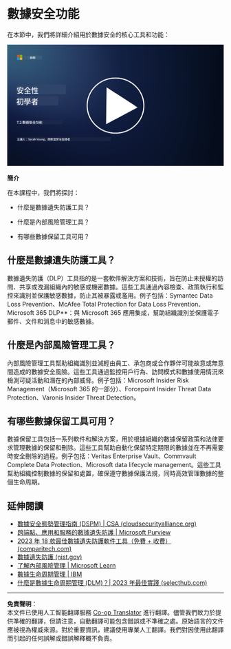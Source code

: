 <!--
CO_OP_TRANSLATOR_METADATA:
{
  "original_hash": "50697add9758e54693442d502d2d5f8a",
  "translation_date": "2025-09-03T17:36:30+00:00",
  "source_file": "7.2 Data security capabilities.md",
  "language_code": "hk"
}
-->
# 數據安全功能

在本節中，我們將詳細介紹用於數據安全的核心工具和功能：

[![觀看影片](../../translated_images/7-2_placeholder.1f3c39f0c7cfea7ef355438079e171e047a0f79c8dc0b63ad78513b1910f7cdf.hk.png)](https://learn-video.azurefd.net/vod/player?id=0c9fff7c-e17c-4a14-ac3b-69b5a5786f55)

**簡介**

在本課程中，我們將探討：

- 什麼是數據遺失防護工具？

- 什麼是內部風險管理工具？

- 有哪些數據保留工具可用？

## 什麼是數據遺失防護工具？

數據遺失防護（DLP）工具指的是一套軟件解決方案和技術，旨在防止未授權的訪問、共享或洩漏組織內的敏感或機密數據。這些工具通過內容檢查、政策執行和監控來識別並保護敏感數據，防止其被暴露或濫用。例子包括：Symantec Data Loss Prevention、McAfee Total Protection for Data Loss Prevention、Microsoft 365 DLP**：與 Microsoft 365 應用集成，幫助組織識別並保護電子郵件、文件和消息中的敏感數據。

## 什麼是內部風險管理工具？

內部風險管理工具幫助組織識別並減輕由員工、承包商或合作夥伴可能故意或無意間造成的數據安全風險。這些工具通過監控用戶行為、訪問模式和數據使用情況來檢測可疑活動和潛在的內部威脅。例子包括：Microsoft Insider Risk Management（Microsoft 365 的一部分）、Forcepoint Insider Threat Data Protection、Varonis Insider Threat Detection。

## 有哪些數據保留工具可用？

數據保留工具包括一系列軟件和解決方案，用於根據組織的數據保留政策和法律要求管理數據的保留和刪除。這些工具幫助自動化保留特定期限的數據並在不再需要時安全刪除的過程。例子包括：Veritas Enterprise Vault、Commvault Complete Data Protection、Microsoft data lifecycle management。這些工具幫助組織控制數據的保留和處置，確保遵守數據保護法規，同時高效管理數據的整個生命周期。

## 延伸閱讀

- [數據安全態勢管理指南 (DSPM) | CSA (cloudsecurityalliance.org)](https://cloudsecurityalliance.org/blog/2023/03/31/the-big-guide-to-data-security-posture-management-dspm/)
- [跨端點、應用和服務的數據遺失防護 | Microsoft Purview](https://youtu.be/hvqq8L_0kgI)
- [2023 年 18 款最佳數據遺失防護軟件工具（免費 + 收費）(comparitech.com)](https://www.comparitech.com/data-privacy-management/data-loss-prevention-tools-software/)
- [數據遺失防護 (nist.gov)](https://tsapps.nist.gov/publication/get_pdf.cfm?pub_id=904672)
- [了解內部風險管理 | Microsoft Learn](https://learn.microsoft.com/purview/insider-risk-management?WT.mc_id=academic-96948-sayoung)
- [數據生命周期管理 | IBM](https://www.ibm.com/topics/data-lifecycle-management)
- [什麼是數據生命周期管理 (DLM)？| 2023 年最佳實踐 (selecthub.com)](https://www.selecthub.com/big-data-analytics/data-lifecycle-management/)

---

**免責聲明**：  
本文件已使用人工智能翻譯服務 [Co-op Translator](https://github.com/Azure/co-op-translator) 進行翻譯。儘管我們致力於提供準確的翻譯，但請注意，自動翻譯可能包含錯誤或不準確之處。原始語言的文件應被視為權威來源。對於重要資訊，建議使用專業人工翻譯。我們對因使用此翻譯而引起的任何誤解或錯誤解釋概不負責。
